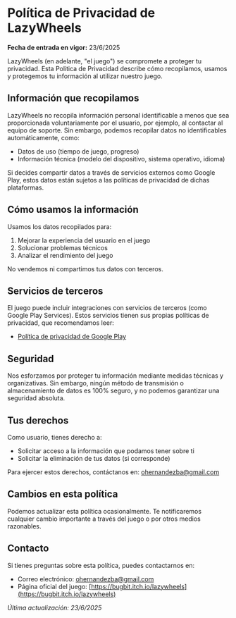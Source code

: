 # Política de Privacidad de LazyWheels
**Fecha de entrada en vigor:** 23/6/2025

LazyWheels (en adelante, "el juego") se compromete a proteger tu privacidad. Esta Política de Privacidad describe cómo recopilamos, usamos y protegemos tu información al utilizar nuestro juego.

## Información que recopilamos
LazyWheels no recopila información personal identificable a menos que sea proporcionada voluntariamente por el usuario, por ejemplo, al contactar al equipo de soporte. Sin embargo, podemos recopilar datos no identificables automáticamente, como:

- Datos de uso (tiempo de juego, progreso)
- Información técnica (modelo del dispositivo, sistema operativo, idioma)

Si decides compartir datos a través de servicios externos como Google Play, estos datos están sujetos a las políticas de privacidad de dichas plataformas.

## Cómo usamos la información
Usamos los datos recopilados para:

1. Mejorar la experiencia del usuario en el juego
2. Solucionar problemas técnicos
3. Analizar el rendimiento del juego

No vendemos ni compartimos tus datos con terceros.

## Servicios de terceros
El juego puede incluir integraciones con servicios de terceros (como Google Play Services). Estos servicios tienen sus propias políticas de privacidad, que recomendamos leer:

- [Política de privacidad de Google Play](https://policies.google.com/privacy)

## Seguridad
Nos esforzamos por proteger tu información mediante medidas técnicas y organizativas. Sin embargo, ningún método de transmisión o almacenamiento de datos es 100% seguro, y no podemos garantizar una seguridad absoluta.

## Tus derechos
Como usuario, tienes derecho a:

- Solicitar acceso a la información que podamos tener sobre ti
- Solicitar la eliminación de tus datos (si corresponde)

Para ejercer estos derechos, contáctanos en: [ohernandezba@gmail.com](mailto:ohernandezba@gmail.com)

## Cambios en esta política
Podemos actualizar esta política ocasionalmente. Te notificaremos cualquier cambio importante a través del juego o por otros medios razonables.

## Contacto
Si tienes preguntas sobre esta política, puedes contactarnos en:

- Correo electrónico: [ohernandezba@gmail.com](mailto:ohernandezba@gmail.com)
- Página oficial del juego: [https://bugbit.itch.io/lazywheels](https://bugbit.itch.io/lazywheels)

_Última actualización: 23/6/2025_